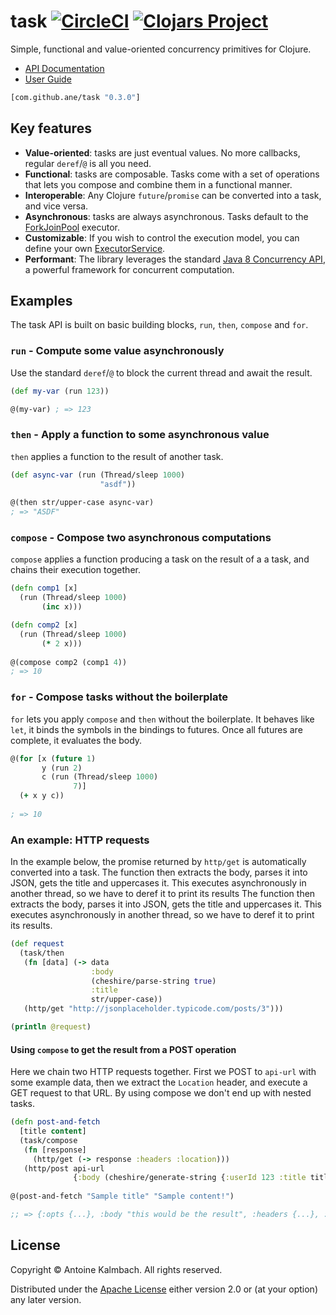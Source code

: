 # task [![CircleCI](https://circleci.com/gh/ane/task/tree/master.svg?style=svg&circle-token=e18d6f0c73c42d24828e306f6c7de1fc639cbddd)](https://circleci.com/gh/ane/task/tree/master) [![Clojars Project](https://img.shields.io/clojars/v/com.github.ane/task.svg)](https://clojars.org/com.github.ane/task)

Simple, functional and value-oriented concurrency primitives for Clojure. 

  * [API Documentation](https://ane.github.io/task/api/)
  * [User Guide](https://ane.github.io/task/)

```clojure
[com.github.ane/task "0.3.0"]
```

## Key features

  * **Value-oriented**: tasks are just eventual values. No more callbacks, regular `deref`/`@` is all you need. 
  * **Functional**: tasks are composable. Tasks come with a set of operations that lets you compose
    and combine them in a functional manner.
  * **Interoperable**: Any Clojure `future`/`promise` can be converted into a task, and vice versa.
  * **Asynchronous**: tasks are always asynchronous. Tasks default to the
    [ForkJoinPool](https://docs.oracle.com/javase/8/docs/api/java/util/concurrent/ForkJoinPool.html?is-external=true)
    executor. 
  * **Customizable**: If you wish to control the execution model, you can define your own
    [ExecutorService](https://docs.oracle.com/javase/7/docs/api/java/util/concurrent/ExecutorService.html).
  * **Performant**: The library leverages the standard [Java 8 Concurrency
    API](https://docs.oracle.com/javase/8/docs/technotes/guides/concurrency/changes8.html), a
    powerful framework for concurrent computation.

## Examples

The task API is built on basic building blocks, `run`, `then`, `compose` and `for`.

### `run` - Compute some value asynchronously

Use the standard `deref`/`@` to block the current thread and await the result.

``` clojure
(def my-var (run 123))

@(my-var) ; => 123
```

### `then` - Apply a function to some asynchronous value

`then` applies a function to the result of another task.

``` clojure
(def async-var (run (Thread/sleep 1000)
                    "asdf"))
                    
@(then str/upper-case async-var)
; => "ASDF"
```

### `compose` - Compose two asynchronous computations

`compose` applies a function producing a task on the result of a a task, and chains their execution together.

``` clojure
(defn comp1 [x] 
  (run (Thread/sleep 1000)
       (inc x)))

(defn comp2 [x]
  (run (Thread/sleep 1000)
       (* 2 x)))
       
@(compose comp2 (comp1 4))
; => 10
```

### `for` - Compose tasks without the boilerplate

`for` lets you apply `compose` and `then` without the boilerplate. It behaves like `let`, it binds
the symbols in the bindings to futures. Once all futures are complete, it evaluates the body.

``` clojure
@(for [x (future 1)
       y (run 2)
       c (run (Thread/sleep 1000)
              7)]
  (+ x y c))
  
; => 10
```

### An example: HTTP requests

In the example below, the promise returned by `http/get` is automatically converted into a task. The
function then extracts the body, parses it into JSON, gets the title and uppercases it. This
executes asynchronously in another thread, so we have to deref it to print its results The function
then extracts the body, parses it into JSON, gets the title and uppercases it. This executes
asynchronously in another thread, so we have to deref it to print its results.

``` clojure
(def request
  (task/then
   (fn [data] (-> data
                  :body
                  (cheshire/parse-string true)
                  :title
                  str/upper-case))
   (http/get "http://jsonplaceholder.typicode.com/posts/3")))

(println @request)
```

#### Using `compose` to get the result from a POST operation

Here we chain two HTTP requests together. First we POST to `api-url` with some example data, then
we extract the `Location` header, and execute a GET request to that URL. By using compose we don't
end up with nested tasks. 

``` clojure
(defn post-and-fetch
  [title content]
  (task/compose
   (fn [response]
     (http/get (-> response :headers :location)))
   (http/post api-url
              {:body (cheshire/generate-string {:userId 123 :title title :body content})})))
              
@(post-and-fetch "Sample title" "Sample content!")

;; => {:opts {...}, :body "this would be the result", :headers {...}, :status 200}

```

## License

Copyright © Antoine Kalmbach. All rights reserved.

Distributed under the [Apache License](https://www.apache.org/licenses/LICENSE-2.0) either version 2.0 or (at
your option) any later version.
